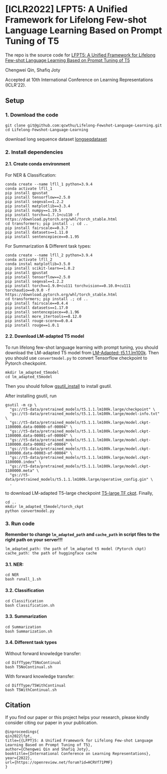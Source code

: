 # [ICLR2022]  LFPT5: A Unified Framework for Lifelong Few-shot Language Learning Based on Prompt Tuning of T5 

The repo is the source code for [LFPT5: A Unified Framework for Lifelong Few-shot Language Learning Based on Prompt Tuning of T5](https://openreview.net/forum?id=HCRVf71PMF)

Chengwei Qin, Shafiq Joty

Accepted at 10th  International Conference on Learning Representations (ICLR'22).


## Setup

### 1. Download the code

```
git clone git@github.com:qcwthu/Lifelong-Fewshot-Language-Learning.git
cd Lifelong-Fewshot-Language-Learning
```

download long sequence dataset [longseqdataset](https://drive.google.com/file/d/1FtuEBxPxjpAbk9B9CVmmQP8K4Hn809kb/view?usp=sharing)

### 2. Install dependencies

#### 2.1. Create conda environment

For NER & Classification:

```
conda create --name lfll_1 python=3.9.4
conda activate lfll_1
pip install gpustat
pip install tensorflow==2.5.0
pip install seqeval==1.2.2
pip install matplotlib==3.3.4
pip install numpy==1.19.5
pip install torch==1.7.1+cu110 -f https://download.pytorch.org/whl/torch_stable.html
cd transformers; pip install .; cd ..
pip install fairscale==0.3.7
pip install datasets==1.11.0
pip install sentencepiece==0.1.95
```
For Summarization & Different task types:

```
conda create --name lfll_2 python=3.9.4
conda activate lfll_2
conda instal matplotlib=3.5.0
pip install scikit-learn==1.0.2
pip install gpustat
pip install tensorflow==2.5.0
pip install seqeval==1.2.2
pip install torch==1.9.0+cu111 torchvision==0.10.0+cu111 torchaudio==0.9.0 -f https://download.pytorch.org/whl/torch_stable.html
cd transformers; pip install .; cd ..
pip install fairscale==0.4.4
pip install datasets==1.17.0
pip install sentencepiece==0.1.96
pip install more_itertools==8.12.0
pip install rouge-score==0.0.4
pip install rouge==1.0.1
```

#### 2.2. Download LM-adapted T5 model

To run lifelong few-shot language learning with prompt tuning, you should download the LM-adapted T5 model from [LM-Adapted: t5.1.1.lm100k](https://github.com/google-research/text-to-text-transfer-transformer/blob/main/released_checkpoints.md#lm-adapted-t511lm100k). Then you should use `convertmodel.py` to convert Tensorflow checkpoint to Pytorch checkpoint.

```
mkdir lm_adapted_t5model
cd lm_adapted_t5model
```
Then you should follow [gsutil_install](https://cloud.google.com/storage/docs/gsutil_install) to install gsutil. 

After installing gsutil, run 

```
gsutil -m cp \
  "gs://t5-data/pretrained_models/t5.1.1.lm100k.large/checkpoint" \
  "gs://t5-data/pretrained_models/t5.1.1.lm100k.large/model-info.txt" \
  "gs://t5-data/pretrained_models/t5.1.1.lm100k.large/model.ckpt-1100000.data-00000-of-00004" \
  "gs://t5-data/pretrained_models/t5.1.1.lm100k.large/model.ckpt-1100000.data-00001-of-00004" \
  "gs://t5-data/pretrained_models/t5.1.1.lm100k.large/model.ckpt-1100000.data-00002-of-00004" \
  "gs://t5-data/pretrained_models/t5.1.1.lm100k.large/model.ckpt-1100000.data-00003-of-00004" \
  "gs://t5-data/pretrained_models/t5.1.1.lm100k.large/model.ckpt-1100000.index" \
  "gs://t5-data/pretrained_models/t5.1.1.lm100k.large/model.ckpt-1100000.meta" \
  "gs://t5-data/pretrained_models/t5.1.1.lm100k.large/operative_config.gin" \
  .
```
to download LM-adapted T5-large checkpoint [T5-large TF ckpt](https://console.cloud.google.com/storage/browser/t5-data/pretrained_models/t5.1.1.lm100k.large;tab=objects?prefix=&forceOnObjectsSortingFiltering=false). Finally,

```
cd ..
mkdir lm_adapted_t5model/torch_ckpt
python convertmodel.py
```

### 3. Run code

**Remember to change `lm_adapted_path` and `cache_path` in script files to the right path on your server!!!**

```
lm_adapted_path: the path of lm_adapted t5 model (Pytorch ckpt)
cache_path: the path of huggingface cache
```

#### 3.1. NER:
```
cd NER
bash runall_1.sh
```

#### 3.2. Classification
```
cd Classification
bash Classification.sh
```

#### 3.3. Summarization
```
cd Summarization
bash Summarization.sh
```

#### 3.4. Different task types
Without forward knowledge transfer:

```
cd DiffType/T5NoContinual
bash T5NoContinual.sh
```

With forward knowledge transfer:

```
cd DiffType/T5WithContinual
bash T5WithContinual.sh
```




## Citation

If you find our paper or this project helps your research, please kindly consider citing our paper in your publication.




```
@inproceedings{
qin2022lfpt,
title={{LFPT}5: A Unified Framework for Lifelong Few-shot Language Learning Based on Prompt Tuning of T5},
author={Chengwei Qin and Shafiq Joty},
booktitle={International Conference on Learning Representations},
year={2022},
url={https://openreview.net/forum?id=HCRVf71PMF}
}

```
